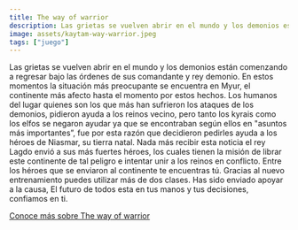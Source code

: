 ```yaml
---
title: The way of warrior
description: Las grietas se vuelven abrir en el mundo y los demonios están comenzando a regresar.
image: assets/kaytam-way-warrior.jpeg
tags: ["juego"]
---
```


Las grietas se vuelven abrir en el mundo y los demonios están comenzando a regresar bajo las órdenes de sus comandante y rey demonio. En estos momentos la situación más preocupante se encuentra en Myur, el continente más afecto hasta el momento por estos hechos. Los humanos del lugar quienes son los que más han sufrieron los ataques de los demonios, pidieron ayuda a los reinos vecino, pero tanto los kyrais como los elfos se negaron ayudar ya que se encontraban según ellos en "asuntos más importantes”, fue por esta razón que decidieron pedirles ayuda a los héroes de Niasmar, su tierra natal. Nada más recibir esta noticia el rey Lagdo envió a sus más fuertes héroes, los cuales tienen la misión de librar este continente de tal peligro e intentar unir a los reinos en conflicto. Entre los héroes que se enviaron al continente te encuentras tú. Gracias al nuevo entrenamiento puedes utilizar más de dos clases. Has sido enviado apoyar a la causa, El futuro de todos esta en tus manos y tus decisiones, confiamos en ti.

[Conoce más sobre The way of warrior](https://kaytam-projects.itch.io/the-way-of-warriorancient-stories)